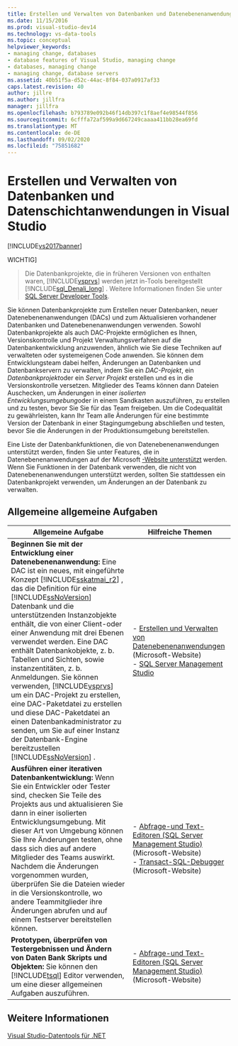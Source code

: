 ```yaml
---
title: Erstellen und Verwalten von Datenbanken und Datenebenenanwendungen
ms.date: 11/15/2016
ms.prod: visual-studio-dev14
ms.technology: vs-data-tools
ms.topic: conceptual
helpviewer_keywords:
- managing change, databases
- database features of Visual Studio, managing change
- databases, managing change
- managing change, database servers
ms.assetid: 40b51f5a-d52c-44ac-8f84-037a0917af33
caps.latest.revision: 40
author: jillre
ms.author: jillfra
manager: jillfra
ms.openlocfilehash: b793789e092b46f14db397c1f8aef4e98544f856
ms.sourcegitcommit: 6cfffa72af599a9d667249caaaa411bb28ea69fd
ms.translationtype: MT
ms.contentlocale: de-DE
ms.lasthandoff: 09/02/2020
ms.locfileid: "75851682"
---
```

# <a name="creating-and-managing-databases-and-data-tier-applications-in-visual-studio"></a>Erstellen und Verwalten von Datenbanken und Datenschichtanwendungen in Visual Studio
[!INCLUDE[vs2017banner](../includes/vs2017banner.md)]

WICHTIG]
> Die Datenbankprojekte, die in früheren Versionen von enthalten waren, [!INCLUDE[vsprvs](../includes/vsprvs-md.md)] werden jetzt in-Tools bereitgestellt [!INCLUDE[sql_Denali_long](../includes/sql-denali-long-md.md)] . Weitere Informationen finden Sie unter [SQL Server Developer Tools](https://msdn.microsoft.com/library/hh272686(VS.103).aspx).

 Sie können Datenbankprojekte zum Erstellen neuer Datenbanken, neuer Datenebenenanwendungen (DACs) und zum Aktualisieren vorhandener Datenbanken und Datenebenenanwendungen verwenden. Sowohl Datenbankprojekte als auch DAC-Projekte ermöglichen es Ihnen, Versionskontrolle und Projekt Verwaltungsverfahren auf die Datenbankentwicklung anzuwenden, ähnlich wie Sie diese Techniken auf verwalteten oder systemeigenen Code anwenden. Sie können dem Entwicklungsteam dabei helfen, Änderungen an Datenbanken und Datenbankservern zu verwalten, indem Sie ein *DAC-Projekt*, ein *Datenbankprojekt*oder ein *Server Projekt* erstellen und es in die Versionskontrolle versetzen. Mitglieder des Teams können dann Dateien Auschecken, um Änderungen in einer *isolierten Entwicklungsumgebung*oder in einem Sandkasten auszuführen, zu erstellen und zu testen, bevor Sie Sie für das Team freigeben. Um die Codequalität zu gewährleisten, kann Ihr Team alle Änderungen für eine bestimmte Version der Datenbank in einer Stagingumgebung abschließen und testen, bevor Sie die Änderungen in der Produktionsumgebung bereitstellen.

 Eine Liste der Datenbankfunktionen, die von Datenebenenanwendungen unterstützt werden, finden Sie unter Features, die in Datenebenenanwendungen auf der Microsoft [-Website unterstützt](https://msdn.microsoft.com/library/ee362013(VS.100).aspx) werden. Wenn Sie Funktionen in der Datenbank verwenden, die nicht von Datenebenenanwendungen unterstützt werden, sollten Sie stattdessen ein Datenbankprojekt verwenden, um Änderungen an der Datenbank zu verwalten.

## <a name="common-high-level-tasks"></a>Allgemeine allgemeine Aufgaben

|Allgemeine Aufgabe|Hilfreiche Themen|
|----------------------|------------------------|
|**Beginnen Sie mit der Entwicklung einer Datenebenenanwendung:** Eine DAC ist ein neues, mit eingeführte Konzept [!INCLUDE[sskatmai_r2](../includes/sskatmai-r2-md.md)] , das die Definition für eine [!INCLUDE[ssNoVersion](../includes/ssnoversion-md.md)] Datenbank und die unterstützenden Instanzobjekte enthält, die von einer Client-oder einer Anwendung mit drei Ebenen verwendet werden. Eine DAC enthält Datenbankobjekte, z. b. Tabellen und Sichten, sowie instanzentitäten, z. b. Anmeldungen. Sie können verwenden, [!INCLUDE[vsprvs](../includes/vsprvs-md.md)] um ein DAC-Projekt zu erstellen, eine DAC-Paketdatei zu erstellen und diese DAC-Paketdatei an einen Datenbankadministrator zu senden, um Sie auf einer Instanz der Datenbank-Engine bereitzustellen [!INCLUDE[ssNoVersion](../includes/ssnoversion-md.md)] .|-   [Erstellen und Verwalten von Datenebenenanwendungen](https://msdn.microsoft.com/library/ee361996(VS.100).aspx) (Microsoft-Website)<br />-   [SQL Server Management Studio](https://msdn.microsoft.com/library/hh213248(SQL.110).aspx)|
|**Ausführen einer iterativen Datenbankentwicklung:** Wenn Sie ein Entwickler oder Tester sind, checken Sie Teile des Projekts aus und aktualisieren Sie dann in einer isolierten Entwicklungsumgebung. Mit dieser Art von Umgebung können Sie Ihre Änderungen testen, ohne dass sich dies auf andere Mitglieder des Teams auswirkt. Nachdem die Änderungen vorgenommen wurden, überprüfen Sie die Dateien wieder in die Versionskontrolle, wo andere Teammitglieder ihre Änderungen abrufen und auf einem Testserver bereitstellen können.|-   [Abfrage-und Text-Editoren (SQL Server Management Studio)](https://msdn.microsoft.com/library/ms173477(SQL.110).aspx) (Microsoft-Website)<br />-   [Transact-SQL-Debugger](https://msdn.microsoft.com/library/cc645997(SQL.110).aspx) (Microsoft-Website)|
|**Prototypen, überprüfen von Testergebnissen und Ändern von Daten Bank Skripts und Objekten:** Sie können den [!INCLUDE[tsql](../includes/tsql-md.md)] Editor verwenden, um eine dieser allgemeinen Aufgaben auszuführen.|-   [Abfrage-und Text-Editoren (SQL Server Management Studio)](https://msdn.microsoft.com/library/ms173477(SQL.110).aspx) (Microsoft-Website)|

## <a name="see-also"></a>Weitere Informationen
 [Visual Studio-Datentools für .NET](../data-tools/visual-studio-data-tools-for-dotnet.md)
